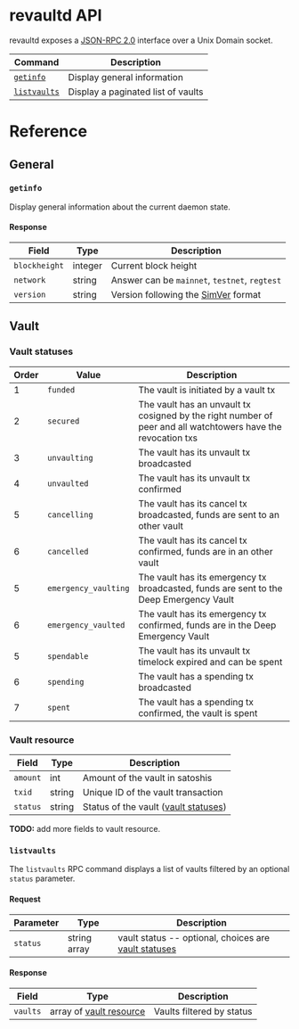 # revaultd API

revaultd exposes a [JSON-RPC 2.0](https://www.jsonrpc.org/specification)
interface over a Unix Domain socket.

| Command                     | Description                        |
| --------------------------- | ---------------------------------- |
| [`getinfo`](#getinfo)       | Display general information        |
| [`listvaults`](#listvaults) | Display a paginated list of vaults |

# Reference

## General

### `getinfo`

Display general information about the current daemon state.

#### Response

| Field         | Type    | Description                                                   |
| ------------- | ------- | ------------------------------------------------------------- |
| `blockheight` | integer | Current block height                                          |
| `network`     | string  | Answer can be `mainnet`, `testnet`, `regtest`                 |
| `version`     | string  | Version following the [SimVer](http://www.simver.org/) format |

## Vault

### Vault statuses

| Order | Value                | Description                                                                                                  |
| ----- | -------------------- | ------------------------------------------------------------------------------------------------------------ |
| 1     | `funded`             | The vault is initiated by a vault tx                                                                         |
| 2     | `secured`            | The vault has an unvault tx cosigned by the right number of peer and all watchtowers have the revocation txs |
| 3     | `unvaulting`         | The vault has its unvault tx broadcasted                                                                     |
| 4     | `unvaulted`          | The vault has its unvault tx confirmed                                                                       |
| 5     | `cancelling`         | The vault has its cancel tx broadcasted, funds are sent to an other vault                                    |
| 6     | `cancelled`          | The vault has its cancel tx confirmed, funds are in an other vault                                           |
| 5     | `emergency_vaulting` | The vault has its emergency tx broadcasted, funds are sent to the Deep Emergency Vault                       |
| 6     | `emergency_vaulted`  | The vault has its emergency tx confirmed, funds are in the Deep Emergency Vault                              |
| 5     | `spendable`          | The vault has its unvault tx timelock expired and can be spent                                               |
| 6     | `spending`           | The vault has a spending tx broadcasted                                                                      |
| 7     | `spent`              | The vault has a spending tx confirmed, the vault is spent                                                    |

### Vault resource

| Field    | Type   | Description                                             |
| -------- | ------ | ------------------------------------------------------- |
| `amount` | int    | Amount of the vault in satoshis                         |
| `txid`   | string | Unique ID of the vault transaction                      |
| `status` | string | Status of the vault ([vault statuses](#vault-statuses)) |

**TODO:** add more fields to vault resource.

### `listvaults`

The `listvaults` RPC command displays a list of vaults
filtered by an optional `status` parameter.

#### Request

| Parameter | Type         | Description                                                                                     |
| --------- | ------------ | ----------------------------------------------------------------------------------------------- |
| `status`  | string array | vault status -- optional, choices are [vault statuses](#vault-statuses)                         |

#### Response

| Field         | Type                                       | Description               |
| ------------- | ------------------------------------------ | ------------------------- |
| `vaults`      | array of [vault resource](#vault-resource) | Vaults filtered by status |
